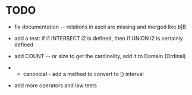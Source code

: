 # TODO

- fix documentation -- relations in ascii are missing and merged like b|B
- add a test: if i1 INTERSECT i2 is defined, then i1 UNION i2 is certainly defined

- add COUNT -- or size to get the cardinality, add it to Domain (Ordinal)
- - canonical - add a method to convert to [) interval
- add more operators and law tests
